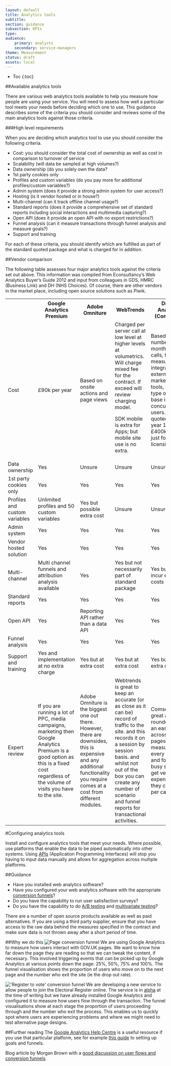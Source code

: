 ```yaml
---
layout: default
title: Analytics tools
subtitle: 
section: guidance
subsection: KPIs
type: 
audience: 
    primary: analysts
    secondary: service-managers
theme: Measurement
status: draft
assets: local
---
```



* Toc
{:toc}

##Available analytics tools

There are various web analytics tools available to help you measure how people are using your service. You will need to assess how well a particular tool meets your needs before deciding which one to use. This guidance describes some of the criteria you should consider and reviews some of the main analytics tools against those criteria.

###High level requirements

When you are deciding which analytics tool to use you should consider the following criteria.

* Cost: you should consider the total cost of ownership as well as cost in comparison to turnover of service
* Scalability (will data be sampled at high volumes?)
* Data ownership (do you solely own the data?
* 1st party cookies only
* Profiles and custom variables (do you pay more for additional profiles/custom variables?)
* Admin system (does it provide a strong admin system for user access?)
* Hosting (is it vendor hosted or in house?)
* Multi-channel (can it track offline channel usage?)
* Standard reports (does it provide a comprehensive set of standard reports including social interactions and multimedia capturing?)
* Open API (does it provide an open API with no export restrictions?)
* Funnel analysis (can it measure transactions through funnel analysis and measure goals?)
* Support and training

For each of these criteria, you should identify which are fulfilled as part of the standard quoted package and what is charged for in addition.

##Vendor comparison

The following table assesses four major analytics tools against the criteria set out above. This information was compiled from Econsultancy’s Web Analytics Buyer’s Guide 2012 and input from colleagues in GDS, HMRC (Business Link) and DH (NHS Choices). Of course, there are other vendors in the market place, including open source solutions such as Piwik.

<table>
<tr><th></th><th>Google Analytics Premium</th><th>Adobe Omniture</th><th>WebTrends</th><th>Digital Analytics (Comscore)</th></tr>
<tr><td>Cost</td><td>£90k per year</td><td>Based on onsite actions and page views</td><td>Charged per server call at low level at higher levels at volumetrics. Will charge mixed fee for the contract. If exceed will review charging model.

SDK mobile is  extra for Apps; but mobile site use is no extra.</td><td>Based on number of monthly server calls, type of measurements, integration of external marketing tools, size and type of user base including concurrent users. Prices quoted £200k year 1 and £400k year 2 just for licensing</td></tr>
<tr><td>Data ownership</td><td>Yes</td><td>Unsure</td><td>Unsure</td><td>Unsure</td></tr>
<tr><td>1st party cookies only</td><td>Yes</td><td>Yes</td><td>Yes</td><td>Yes</td></tr>
<tr><td>Profiles and custom variables</td><td>Unlimited profiles and 50 custom variables</td><td>Yes but possible extra cost</td><td>Unsure</td><td>Unsure</td></tr>
<tr><td>Admin system</td><td>Yes</td><td>Yes</td><td>Yes</td><td>Yes</td></tr>
<tr><td>Vendor hosted solution</td><td>Yes</td><td>Yes</td><td>Yes</td><td>Yes</td></tr>
<tr><td>Multi-channel</td><td>Multi channel funnels and attribution analysis available</td><td>Yes</td><td>Yes but not necessarily part of standard package</td><td>Yes but may incur extra costs</td></tr>
<tr><td>Standard reports</td><td>Yes</td><td>Yes</td><td>Yes</td><td>Yes</td></tr>
<tr><td>Open API</td><td>Yes</td><td>Reporting API rather than a data API</td><td>Yes</td><td>Yes</td></tr>
<tr><td>Funnel analysis</td><td>Yes</td><td>Yes</td><td>Yes</td><td>Yes</td></tr>
<tr><td>Support and training</td><td>Yes and implementation at no extra charge</td><td>Yes but at extra cost</td><td>Yes but at extra cost</td><td>Yes but at extra cost</td></tr>
<tr><td>Expert review</td><td>If you are running a lot of PPC, media campaigns, marketing then Google Analytics Premium is a good option as this is a fixed cost regardless of the volume of visits you have to the site.</td><td>Adobe Omniture is the biggest one out there. However, there are downsides, this is expensive and any additional functionality you require comes at a cost from different modules.</td><td>Webtrends is great to keep an accurate (or as close as it can be) record of traffic to the site. and this records it on a session by session basis. and whilst not out of the box you can create any number of scenario and funnel reports for transactional activities.</td><td>Comscore is a great all-rounder and is an easy install across multiple pages. This measures every activity and for a very busy site can get very expensive as they charge per call.</td></tr>
</table>



    
#Configuring analytics tools

Install and configure analytics tools that meet your needs. Where possible, use platforms that enable the data to be piped automatically into other systems. Using [APIs](http://en.wikipedia.org/wiki/Application_programming_interface) (Application Programming Interfaces) will stop you having to input data manually and allows for aggregation across multiple platforms.

##Guidance

* Have you installed web analytics software?
* Have you configured your web analytics software with the appropriate [conversion funnels](http://en.wikipedia.org/wiki/Conversion_funnel)?
* Do you have the capability to run user satisfaction surveys?
* Do you have the capability to do [A/B testing](http://en.wikipedia.org/wiki/Ab_testing) and [multivariate testing](http://en.wikipedia.org/wiki/Multivariate_testing)?

There are a number of open source products available as well as paid alternatives. If you are using a third party supplier, ensure that you have access to the raw data behind the measures specified in the contract and make sure data is not thrown away after a short period of time.

##Why we do this
![Page conversion funnel](https://assets.digital.cabinet-office.gov.uk/designprinciples/page_hits-41db2fb9ab658ba4ee0d577a3d847e78.png)
We are using Google Analytics to measure how users interact with GOV.UK pages. We want to know how far down the page they are reading so that we can tweak the content, if necessary.
This involved triggering events that can be picked up by Google Analytics at various points down the page: 25%, 50%, 75% and 100%.
The funnel visualisation shows the proportion of users who move on to the next page and the number who exit the site (ie the drop out rate).

!['Register to vote' conversion funnel](https://assets.digital.cabinet-office.gov.uk/designprinciples/funnel-conversion-5f179f569db3adde3c0cb02e58385cb5.png) We are developing a new service to allow people to join the Electoral Register online. The service is in [alpha](http://en.wikipedia.org/wiki/Software_release_life_cycle#Alpha) at the time of writing but we have already installed Google Analytics and configured it to measure how users flow through the transaction.
The funnel visualisations show at each stage the proportion of users proceeding through and the number who exit the process. This enables us to quickly spot where users are experiencing problems and where we might need to test alternative page designs.

##Further reading
The [Google Analytics Help Centre](http://support.google.com/analytics/?hl=en) is a useful resource if you use that particular platform, see for example [this guide](http://support.google.com/analytics/bin/answer.py?hl=en&answer=1012040) to setting up goals and funnels.

Blog article by Morgan Brown with a [good discussion on user flows and conversion funnels](http://uxdesign.smashingmagazine.com/2012/01/04/stop-designing-pages-start-designing-flows/).
